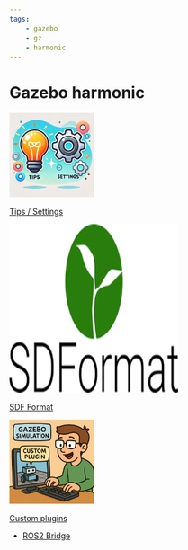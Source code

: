 ```yaml
---
tags:
    - gazebo
    - gz
    - harmonic
---
```


# Gazebo harmonic

<div class="grid-container">
    <div class="grid-item">
        <a href="tips_settings">
        <img src="images/tips_and_settings.png" width="150" height="150">
        <p>Tips / Settings</p>
        </a>
    </div>
    <div class="grid-item">
    <a href="sdf_format">
        <img src="images/sdf_format.png" width="300" height="300">
        <p>SDF Format</p>
        </a>
    </div>
    <div class="grid-item">
        <a href="custom_plugins">
        <img src="images/custom_plugin.png" width="150" height="150">
        <p>Custom plugins</p>
        </a>
    </div>
    
</div>

- [ROS2 Bridge](ros_gazebo_bridge.md)